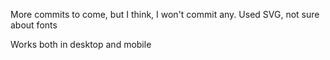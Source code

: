 More commits to come, but I think, I won't commit any. Used SVG, not sure about fonts

Works both in desktop and mobile